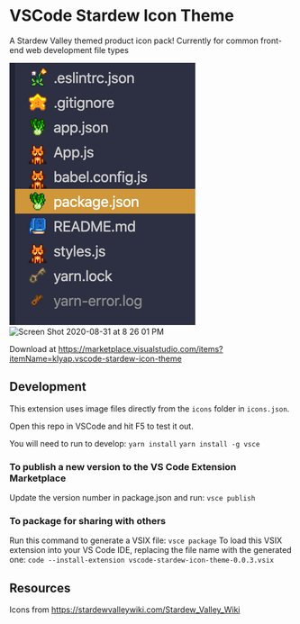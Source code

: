 # VSCode Stardew Icon Theme

A Stardew Valley themed product icon pack!
Currently for common front-end web development file types

![Sample image](./SampleScreenShot.png)
<img width="165" alt="Screen Shot 2020-08-31 at 8 26 01 PM" src="https://user-images.githubusercontent.com/7905522/91792254-f5063500-ebc9-11ea-9baa-560540a92613.png">

Download at https://marketplace.visualstudio.com/items?itemName=klyap.vscode-stardew-icon-theme

## Development

This extension uses image files directly from the `icons` folder in `icons.json`.

Open this repo in VSCode and hit F5 to test it out.

You will need to run to develop:
```yarn install```
```yarn install -g vsce```

### To publish a new version to the VS Code Extension Marketplace
Update the version number in package.json and run:
```vsce publish```

### To package for sharing with others
Run this command to generate a VSIX file:
 ```vsce package```
To load this VSIX extension into your VS Code IDE, replacing the file name with the generated one:
```code --install-extension vscode-stardew-icon-theme-0.0.3.vsix```

## Resources

Icons from https://stardewvalleywiki.com/Stardew_Valley_Wiki


